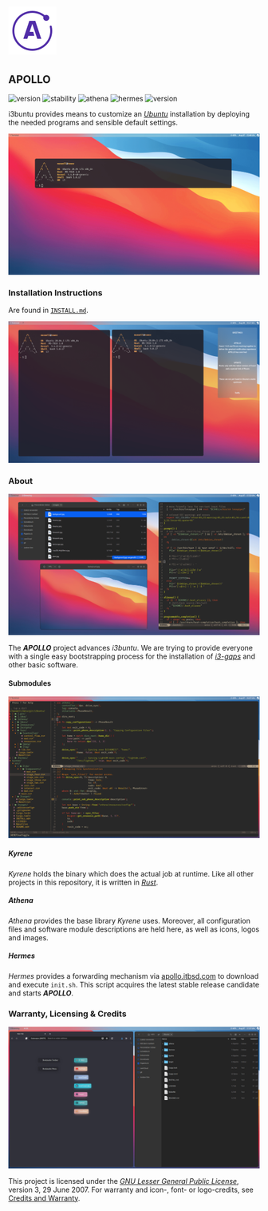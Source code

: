 # ![Apollo Logo](athena/docs/apollo_logo.png)

## APOLLO

![version](https://img.shields.io/badge/version-v2.0.0-1A1D23.svg) ![stability](https://img.shields.io/badge/stability-unstable-FBB444.svg) ![athena](https://img.shields.io/badge/athena-v0.2.4-2B303B.svg) ![hermes](https://img.shields.io/badge/hermes-v0.1.2-434c5e.svg) ![version](https://img.shields.io/badge/kyrene-v0.3.8-5E6A82.svg)

[//]: # (Main README in /)
[//]: # (version 0.2.2)

i3buntu provides means to customize an [_Ubuntu_](https://ubuntu.com/) installation by deploying the needed programs and sensible default settings.

![Desktop Theme](athena/docs/desktop_shell.png)

### Installation Instructions

Are found in [`INSTALL.md`](INSTALL.md).

![Notifications](athena/docs/notifications.png)

### About

![Collage 1](athena/docs/collage_1.png)

The ***APOLLO*** project advances _i3buntu_. We are trying to provide everyone with a single easy bootstrapping process for the installation of [_i3-gaps_](https://github.com/Airblader/i3) and other basic software.

#### Submodules

![NeoVim](athena/docs/neovim.png)

##### _Kyrene_

_Kyrene_ holds the binary which does the actual job at runtime. Like all other projects in this repository, it is written in [_Rust_](https://www.rust-lang.org/).

##### _Athena_

_Athena_ provides the base library _Kyrene_ uses. Moreover, all configuration files and software module descriptions are held here, as well as icons, logos and images.

##### _Hermes_

_Hermes_ provides a forwarding mechanism via [apollo.itbsd.com](https://apollo.itbsd.com) to download and execute `init.sh`. This script acquires the latest stable release candidate and starts ***APOLLO***.

### Warranty, Licensing & Credits

![Collage 2](athena/docs/collage_2.png)

This project is licensed under the [_GNU Lesser General Public License_](LICENSE), version 3, 29 June 2007. For warranty and icon-, font- or logo-credits, see [Credits and Warranty](athena/docs/cws.md).
